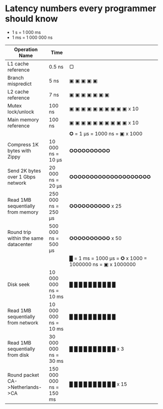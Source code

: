 # Latency numbers every programmer should know

- 1 s = 1 000 ms
- 1 ms = 1 000 000 ns

| **Operation Name**  | **Time**  |   | 
|---|---|---|
| L1 cache reference  | 0.5 ns  | ▢ |
|  Branch mispredict | 5 ns  | ▣ ▣ ▣ ▣ ▣  |
|  L2 cache reference | 7 ns | ▣ ▣ ▣ ▣ ▣ ▣ ▣  |
|  Mutex lock/unlock | 100 ns  | ▣ ▣ ▣ ▣ ▣ ▣ ▣ ▣ ▣ ▣ x 10 |
| Main memory reference  | 100 ns  |  ▣ ▣ ▣ ▣ ▣ ▣ ▣ ▣ ▣ ▣ x 10 |
|   |   | ✪ = 1 µs = 1000 ns =  ▣ x 1000 |
| Compress 1K bytes with Zippy  | 10 000 ns = 10 µs  |  ✪✪✪✪✪✪✪✪✪✪  |
|  Send 2K bytes over 1 Gbps network | 20 000 ns = 20 µs  | ✪✪✪✪✪✪✪✪✪✪✪✪✪✪✪✪✪✪✪✪  |
| Read 1MB sequentially from memory  | 250 000 ns = 250 µs  |  ✪✪✪✪✪✪✪✪✪✪ x 25 |
|  Round trip within the same datacenter | 500 000 ns = 500 µs  | ✪✪✪✪✪✪✪✪✪✪ x 50  |
|   |   | █  = 1 ms = 1000 µs = ✪ x 1000 = 1000000 ns = ▣ x 1000000  |
| Disk seek  |  10 000 000 ns = 10 ms | █ █ █ █ █ █ █ █ █ █   |
|  Read 1MB sequentially from network  |  10 000 000 ns = 10 ms | █ █ █ █ █ █ █ █ █ █   |
| Read 1MB sequentially from disk  | 30 000 000 ns = 30 ms  | █ █ █ █ █ █ █ █ █ █ x 3   |
| Round packet CA->Netherlands->CA  | 150 000 000 ns = 150 ms  | █ █ █ █ █ █ █ █ █ █  x 15  |
